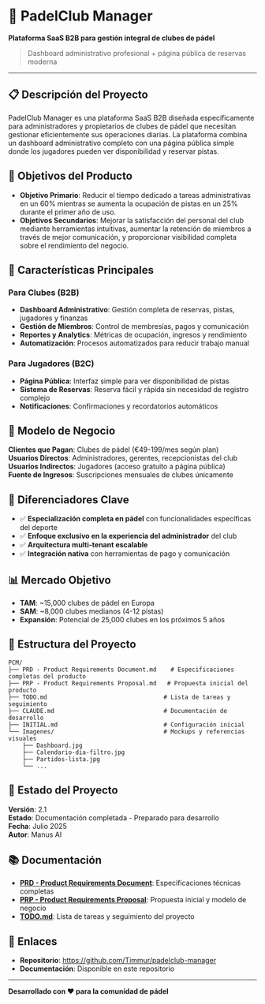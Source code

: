 # 🏓 PadelClub Manager

**Plataforma SaaS B2B para gestión integral de clubes de pádel**

> Dashboard administrativo profesional + página pública de reservas moderna

---

## 📋 Descripción del Proyecto

PadelClub Manager es una plataforma SaaS B2B diseñada específicamente para administradores y propietarios de clubes de pádel que necesitan gestionar eficientemente sus operaciones diarias. La plataforma combina un dashboard administrativo completo con una página pública simple donde los jugadores pueden ver disponibilidad y reservar pistas.

## 🎯 Objetivos del Producto

- **Objetivo Primario**: Reducir el tiempo dedicado a tareas administrativas en un 60% mientras se aumenta la ocupación de pistas en un 25% durante el primer año de uso.
- **Objetivos Secundarios**: Mejorar la satisfacción del personal del club mediante herramientas intuitivas, aumentar la retención de miembros a través de mejor comunicación, y proporcionar visibilidad completa sobre el rendimiento del negocio.

## 🔧 Características Principales

### Para Clubes (B2B)
- **Dashboard Administrativo**: Gestión completa de reservas, pistas, jugadores y finanzas
- **Gestión de Miembros**: Control de membresías, pagos y comunicación
- **Reportes y Analytics**: Métricas de ocupación, ingresos y rendimiento
- **Automatización**: Procesos automatizados para reducir trabajo manual

### Para Jugadores (B2C)
- **Página Pública**: Interfaz simple para ver disponibilidad de pistas
- **Sistema de Reservas**: Reserva fácil y rápida sin necesidad de registro complejo
- **Notificaciones**: Confirmaciones y recordatorios automáticos

## 💼 Modelo de Negocio

**Clientes que Pagan**: Clubes de pádel (€49-199/mes según plan)  
**Usuarios Directos**: Administradores, gerentes, recepcionistas del club  
**Usuarios Indirectos**: Jugadores (acceso gratuito a página pública)  
**Fuente de Ingresos**: Suscripciones mensuales de clubes únicamente

## 🎨 Diferenciadores Clave

- ✅ **Especialización completa en pádel** con funcionalidades específicas del deporte
- ✅ **Enfoque exclusivo en la experiencia del administrador** del club
- ✅ **Arquitectura multi-tenant escalable**
- ✅ **Integración nativa** con herramientas de pago y comunicación

## 📊 Mercado Objetivo

- **TAM**: ~15,000 clubes de pádel en Europa
- **SAM**: ~8,000 clubes medianos (4-12 pistas)
- **Expansión**: Potencial de 25,000 clubes en los próximos 5 años

## 📁 Estructura del Proyecto

```
PCM/
├── PRD - Product Requirements Document.md    # Especificaciones completas del producto
├── PRP - Product Requirements Proposal.md   # Propuesta inicial del producto
├── TODO.md                                 # Lista de tareas y seguimiento
├── CLAUDE.md                               # Documentación de desarrollo
├── INITIAL.md                              # Configuración inicial
└── Imagenes/                               # Mockups y referencias visuales
    ├── Dashboard.jpg
    ├── Calendario-dia-filtro.jpg
    ├── Partidos-lista.jpg
    └── ...
```

## 🚀 Estado del Proyecto

**Versión**: 2.1  
**Estado**: Documentación completada - Preparado para desarrollo  
**Fecha**: Julio 2025  
**Autor**: Manus AI

## 📚 Documentación

- **[PRD - Product Requirements Document](./PRD%20-%20Product%20Requirements%20Document.md)**: Especificaciones técnicas completas
- **[PRP - Product Requirements Proposal](./PRP%20-%20Product%20Requirements%20Proposal.md)**: Propuesta inicial y modelo de negocio
- **[TODO.md](./TODO.md)**: Lista de tareas y seguimiento del proyecto

## 🔗 Enlaces

- **Repositorio**: https://github.com/Timmur/padelclub-manager
- **Documentación**: Disponible en este repositorio

---

**Desarrollado con ❤️ para la comunidad de pádel**
